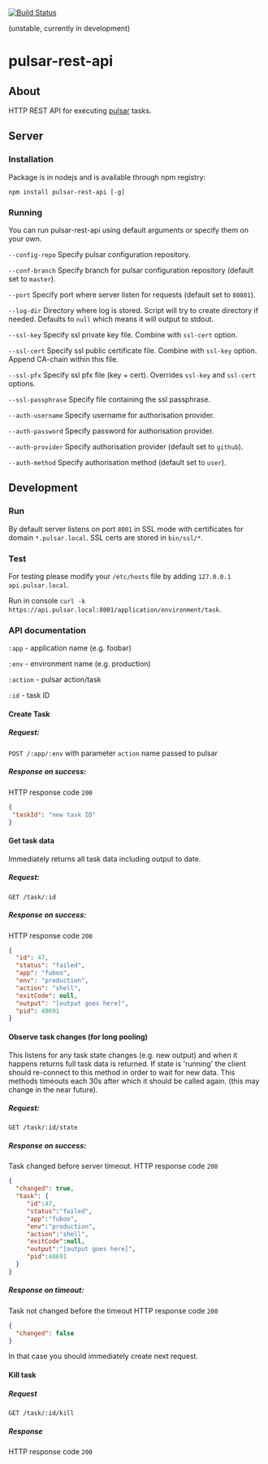 [![Build Status](https://travis-ci.org/cargomedia/pulsar-rest-api.png?branch=master)](https://travis-ci.org/cargomedia/pulsar-rest-api)

(unstable, currently in development)

pulsar-rest-api
===============

## About
HTTP REST API for executing [pulsar](https://github.com/nebulab/pulsar) tasks.

## Server

### Installation
Package is in nodejs and is available through npm registry:
```
npm install pulsar-rest-api [-g]
```

### Running
You can run pulsar-rest-api using default arguments or specify them on your own.

`--config-repo` Specify pulsar configuration repository.

`--conf-branch` Specify branch for pulsar configuration repository (default set to `master`).

`--port` Specify port where server listen for requests (default set to `80801`).

`--log-dir` Directory where log is stored. Script will try to create directory if needed. Defaults to `null` which means it will output to stdout.

`--ssl-key` Specify ssl private key file. Combine with `ssl-cert` option.

`--ssl-cert` Specify ssl public certificate file. Combine with `ssl-key` option. Append CA-chain within this file.

`--ssl-pfx` Specify ssl pfx file (key + cert). Overrides `ssl-key` and `ssl-cert` options.

`--ssl-passphrase` Specify file containing the ssl passphrase.

`--auth-username` Specify username for authorisation provider.

`--auth-password` Specify password for authorisation provider.

`--auth-provider` Specify authorisation provider (default set to `github`).

`--auth-method` Specify authorisation method (default set to `user`).

## Development

### Run

By default server listens on port `8001` in SSL mode with certificates for domain `*.pulsar.local`. SSL certs are stored in `bin/ssl/*`.

### Test

For testing please modify your `/etc/hosts` file by adding `127.0.0.1 api.pulsar.local`.

Run in console `curl -k https://api.pulsar.local:8001/application/environment/task`.


### API documentation

`:app` - application name (e.g. foobar)

`:env` - environment name (e.g. production)

`:action` - pulsar action/task

`:id` - task ID

#### Create Task

##### Request:
`POST /:app/:env` with parameter `action` name passed to pulsar

##### Response on success:
HTTP response code `200`
```json
{
 "taskId": "new task ID"
}
```

#### Get task data

Immediately returns all task data including output to date.

##### Request:
`GET /task/:id`

##### Response on success:
HTTP response code `200`
```json
{
  "id": 47,
  "status": "failed",
  "app": "fuboo",
  "env": "production",
  "action": "shell",
  "exitCode": null,
  "output": "[output goes here]",
  "pid": 48691
}
```

#### Observe task changes (for long pooling)

This listens for any task state changes (e.g. new output) and when it happens returns full task data is returned. If state is 'running' the client
should re-connect to this method in order to wait for new data. This methods timeouts each 30s after which it should be called again. (this may change in the near future).

##### Request:
`GET /task/:id/state`

##### Response on success:
Task changed before server timeout.
HTTP response code `200`
```json
{
  "changed": true,
  "task": {
     "id":47,
     "status":"failed",
     "app":"fuboo",
     "env":"production",
     "action":"shell",
     "exitCode":null,
     "output":"[output goes here]",
     "pid":48691
  }
}
```

##### Response on timeout:
Task not changed before the timeout
HTTP response code `200`
```json
{
  "changed": false
}
```

In that case you should immediately create next request.

#### Kill task

##### Request
`GET /task/:id/kill`

##### Response
HTTP response code `200`
